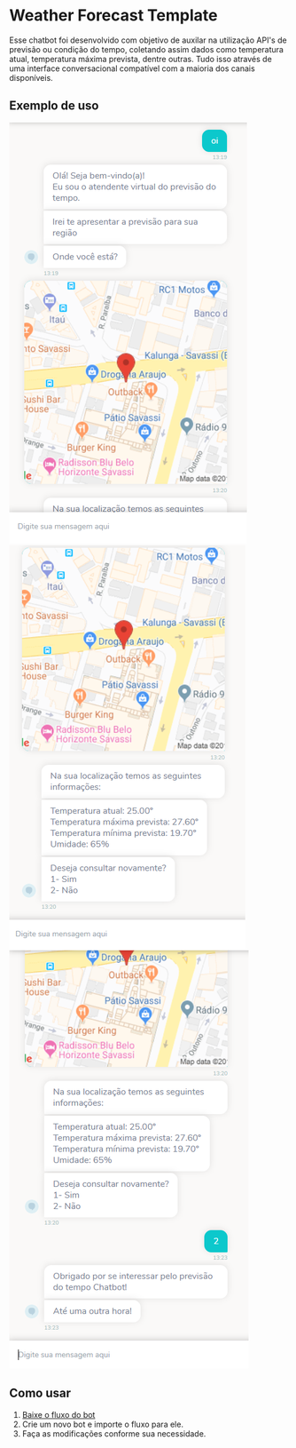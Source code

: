 # Weather Forecast Template

Esse chatbot foi desenvolvido com objetivo de auxilar na utilização API's de previsão ou condição do tempo, coletando assim dados como temperatura atual, temperatura máxima prevista, dentre outras. Tudo isso através de uma interface conversacional compatível com a maioria dos canais disponíveis.

## Exemplo de uso

![](images/Exemplo01.png) ![](images/Exemplo02.png)<br>
![](images/Exemplo03.png) 


## Como usar
1. [Baixe o fluxo do bot](https://github.com/takenet/blip-tools/blob/master/Templates/Car%20Dealership%20Template%20(multichannel)/carDealership_template.json)
2. Crie um novo bot e importe o fluxo para ele.
3. Faça as modificações conforme sua necessidade.